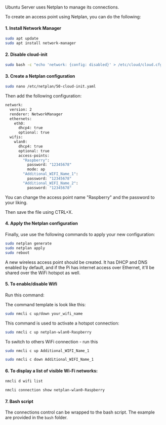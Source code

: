 Ubuntu Server uses Netplan to manage its connections.

To create an access point using Netplan, you can do the following:
#### 1. Install Network Manager

```bash
sudo apt update
sudo apt install network-manager
```

#### 2. Disable cloud-init

```bash
sudo bash -c "echo 'network: {config: disabled}' > /etc/cloud/cloud.cfg.d/99-disable-network-config.cfg"
```

####  3. Create a Netplan configuration

```bash
sudo nano /etc/netplan/50-cloud-init.yaml
```
Then add the following configuration:

```bash
network:
  version: 2
  renderer: NetworkManager
  ethernets:
    eth0:
      dhcp4: true
      optional: true
  wifis:
    wlan0:
      dhcp4: true
      optional: true
      access-points:
        "Raspberry":
          password: "12345678"
          mode: ap
        "Additional_WIFI_Name_1":
          password: "12345678"
        "Additional_WIFI_Name_2":
          password: "12345678"
```
You can change the access point name "Raspberry" and the password to your liking.

Then save the file using CTRL+X.
####  4. Apply the Netplan configuration

Finally, use use the following commands to apply your new configuration:

```bash
sudo netplan generate
sudo netplan apply
sudo reboot
```
A new wireless access point should be created. It has DHCP and DNS enabled by default, and if the Pi has internet access over Ethernet, it'll be shared over the WiFi hotspot as well.

#### 5. To enable/disable Wifi 

Run this command:

The command template is look like this:
```bash
sudo nmcli c up/down your_wifi_name
```

This command is used to activate a hotspot connection:
```bash
sudo nmcli c up netplan-wlan0-Raspberry
```

To switch to others WiFi connection - run this
```bash
sudo nmcli c up Additional_WIFI_Name_1
```

```bash
sudo nmcli c down Additional_WIFI_Name_1
```

#### 6. To display a list of visible Wi-Fi networks:

```bash
nmcli d wifi list
```
```bash
nmcli connection show netplan-wlan0-Raspberry
```

#### 7. Bash script

The connections control can be wrapped to the bash script. The example are provided in the `bash` folder.